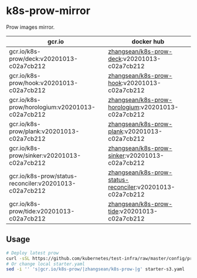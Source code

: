 # k8s-prow-mirror

Prow images mirror.

gcr.io | docker hub
---|---
gcr.io/k8s-prow/deck:v20201013-c02a7cb212 | [zhangsean/k8s-prow-deck](https://hub.docker.com/r/zhangsean/k8s-prow-deck):v20201013-c02a7cb212
gcr.io/k8s-prow/hook:v20201013-c02a7cb212 | [zhangsean/k8s-prow-hook](https://hub.docker.com/r/zhangsean/k8s-prow-hook):v20201013-c02a7cb212
gcr.io/k8s-prow/horologium:v20201013-c02a7cb212 | [zhangsean/k8s-prow-horologium](https://hub.docker.com/r/zhangsean/k8s-prow-horologium):v20201013-c02a7cb212
gcr.io/k8s-prow/plank:v20201013-c02a7cb212 | [zhangsean/k8s-prow-plank](https://hub.docker.com/r/zhangsean/k8s-prow-plank):v20201013-c02a7cb212
gcr.io/k8s-prow/sinker:v20201013-c02a7cb212 | [zhangsean/k8s-prow-sinker](https://hub.docker.com/r/zhangsean/k8s-prow-sinker):v20201013-c02a7cb212
gcr.io/k8s-prow/status-reconciler:v20201013-c02a7cb212 | [zhangsean/k8s-prow-status-reconciler](https://hub.docker.com/r/zhangsean/k8s-prow-status-reconciler):v20201013-c02a7cb212
gcr.io/k8s-prow/tide:v20201013-c02a7cb212 | [zhangsean/k8s-prow-tide](https://hub.docker.com/r/zhangsean/k8s-prow-tide):v20201013-c02a7cb212

## Usage

```bash
# Deploy latest prow
curl -sSL https://github.com/kubernetes/test-infra/raw/master/config/prow/cluster/starter-s3.yaml | sed 's|gcr.io/k8s-prow/|zhangsean/k8s-prow-|g' | kubectl apply -f -
# Or change local starter.yaml
sed -i '' 's|gcr.io/k8s-prow/|zhangsean/k8s-prow-|g' starter-s3.yaml
```
